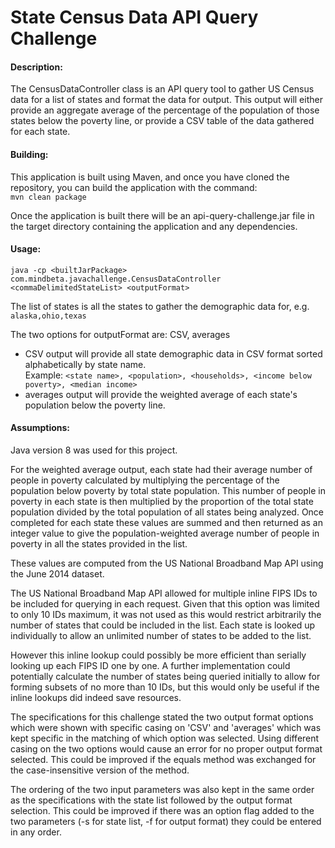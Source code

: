 # State Census Data API Query Challenge

#### Description: ####
The CensusDataController class is an API query tool to gather US Census data for a list of states and format the data for output. This output will either provide an aggregate average of the percentage of the population of those states below the poverty line, or provide a CSV table of the data gathered for each state. 
#### Building: ####
This application is built using Maven, and once you have cloned the repository, you can build the application with the command:  
`mvn clean package`  

Once the application is built there will be an api-query-challenge.jar file in the target directory containing the application and any dependencies.
#### Usage: ####  
`java -cp <builtJarPackage> com.mindbeta.javachallenge.CensusDataController <commaDelimitedStateList> <outputFormat>`  

The list of states is all the states to gather the demographic data for, e.g. `alaska,ohio,texas`

The two options for outputFormat are: CSV, averages  
  
* CSV output will provide all state demographic data in CSV format sorted alphabetically by state name.  
Example: `<state name>, <population>, <households>, <income below poverty>, <median income>`
* averages output will provide the weighted average of each state's population below the poverty line. 
#### Assumptions: ####
Java version 8 was used for this project.

For the weighted average output, each state had their average number of people in poverty calculated by multiplying the percentage of the population below poverty by total state population. This number of people in poverty in each state is then multiplied by the proportion of the total state population divided by the total population of all states being analyzed. Once completed for each state these values are summed and then returned as an integer value to give the population-weighted average number of people in poverty in all the states provided in the list. 

These values are computed from the US National Broadband Map API using the June 2014 dataset. 

The US National Broadband Map API allowed for multiple inline FIPS IDs to be included for querying in each request. Given that this option was limited to only 10 IDs maximum, it was not used as this would restrict arbitrarily the number of states that could be included in the list. Each state is looked up individually to allow an unlimited number of states to be added to the list.  
 
However this inline lookup could possibly be more efficient than serially looking up each FIPS ID one by one. A further implementation could potentially calculate the number of states being queried initially to allow for forming subsets of no more than 10 IDs, but this would only be useful if the inline lookups did indeed save resources.

The specifications for this challenge stated the two output format options which were shown with specific casing on 'CSV' and 'averages' which was kept specific in the matching of which option was selected. Using different casing on the two options would cause an error for no proper output format selected. This could be improved if the equals method was exchanged for the case-insensitive version of the method.

The ordering of the two input parameters was also kept in the same order as the specifications with the state list followed by the output format selection. This could be improved if there was an option flag added to the two parameters (-s for state list, -f for output format) they could be entered in any order. 
